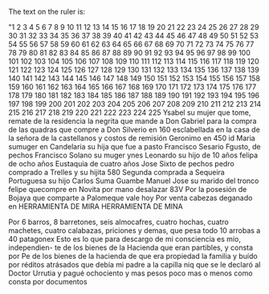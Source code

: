 The text on the ruler is:

"1 2 3 4 5 6 7 8 9 10 11 12 13 14 15 16 17 18 19 20 21 22 23 24 25 26 27 28 29 30 31 32 33 34 35 36 37 38 39 40 41 42 43 44 45 46 47 48 49 50 51 52 53 54 55 56 57 58 59 60 61 62 63 64 65 66 67 68 69 70 71 72 73 74 75 76 77 78 79 80 81 82 83 84 85 86 87 88 89 90 91 92 93 94 95 96 97 98 99 100 101 102 103 104 105 106 107 108 109 110 111 112 113 114 115 116 117 118 119 120 121 122 123 124 125 126 127 128 129 130 131 132 133 134 135 136 137 138 139 140 141 142 143 144 145 146 147 148 149 150 151 152 153 154 155 156 157 158 159 160 161 162 163 164 165 166 167 168 169 170 171 172 173 174 175 176 177 178 179 180 181 182 183 184 185 186 187 188 189 190 191 192 193 194 195 196 197 198 199 200 201 202 203 204 205 206 207 208 209 210 211 212 213 214 215 216 217 218 219 220 221 222 223 224 225
Ysabel su mujer que tome, remate de la residencia
la negrita que mande a Don Gabriel para la compra
de las quadras que compre a Don Silverio en 160
esclabellada en la casa de la señora de la
castellanos y costos de remisión
Geronimo en 450 id
Maria sumuger en
Candelaria su hija que fue a pasto
Francisco Sesario
Fgusto, de pechos
Francisco Solano
su muger ynes
Leonardo su hijo de 10 años
felipa de ocho años
Eustaquia de cuatro años
Jose Sixto de pechos
pedro comprado a Trelles y su hijita
580
Segunda comprada a Sequeira Portuguesa
su hijo Carlos
Suma
Guambe Manuel Jose su marido del tronco
felipe quecompre en Novita por mano desalazar
83V
Por la posesión de Bojaya que comparte a Palomeque
vale hoy
Por venta cabezas deganado en
HERRAMIENTA DE MIRA
HERRAMIENTA DE MINA

Por 6 barros, 8 barretones, seis almocafres, cuatro hochas, cuatro machetes, cuatro calabazas, priciones y demas, que pesa todo 10 arrobas a 40 patagonex
Esto es lo que para descargo de mi consciencia es mío, independien- te de los bienes de la Hacienda que eran partibles, y consta por
Pe de los bienes de la hacienda de que era propiedad la familia y
buído por réditos atrásados que debía mi padre a la capilla niq que se le declaró al Doctor Urrutia y pagué ochociento y mas pesos poco mas o menos como consta por documentos